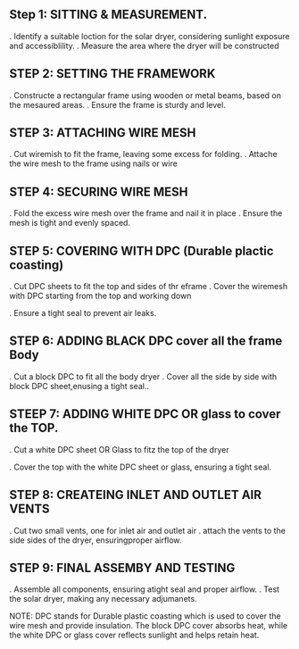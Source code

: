 ## Step 1: SITTING & MEASUREMENT.
. Identify a suitable loction for the solar dryer, considering sunlight exposure and accessiblility.
. Measure the area where the dryer will be constructed
## STEP 2: SETTING THE FRAMEWORK
. Constructe a rectangular frame using wooden or metal beams, based on the mesaured areas.
. Ensure the frame is sturdy and level.

## STEP 3: ATTACHING WIRE MESH
. Cut wiremish to fit the frame, leaving some excess for folding.
. Attache the wire mesh to the frame using nails or wire

## STEP 4: SECURING WIRE MESH
. Fold the excess wire mesh over the frame and nail it in place
. Ensure the mesh is tight and evenly spaced.
## STEP 5: COVERING WITH DPC (Durable plactic coasting)
. Cut DPC sheets to fit the top and sides of thr eframe
. Cover the wiremesh with DPC starting from the top and working down

. Ensure a tight seal to prevent air leaks.

## STEP 6: ADDING BLACK DPC cover all the frame Body

. Cut a block DPC to fit all the body dryer 
. Cover all the side by side with block DPC sheet,enusing a tight seal..

## STEEP 7: ADDING WHITE DPC OR glass to cover the TOP.
. Cut a white DPC sheet OR Glass to fitz the top of the dryer

. Cover the top with the white DPC sheet or glass, ensuring a tight seal.

## STEP 8: CREATEING  INLET AND OUTLET AIR VENTS
. Cut two small vents, one for inlet air and outlet air
. attach the vents to the side sides of the dryer, ensuringproper airflow.

## STEP 9: FINAL ASSEMBY AND TESTING
. Assemble all components, ensuring atight seal and proper airflow.
. Test the solar dryer, making any necessary adjumanets.

NOTE: DPC stands for Durable plastic coasting which is used to cover the wire mesh and provide insulation. The block DPC cover absorbs heat, while the white DPC or glass cover reflects sunlight and helps retain heat.
